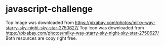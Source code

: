 # javascript-challenge


Top Image was downloaded from https://pixabay.com/photos/milky-way-starry-sky-night-sky-star-2750627/
Top Icon was downloaded from https://pixabay.com/photos/milky-way-starry-sky-night-sky-star-2750627/
Both resources are copy right free.
